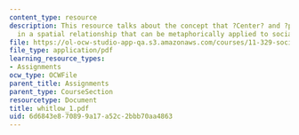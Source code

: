 ```yaml
---
content_type: resource
description: This resource talks about the concept that ?Center? and ?periphery? exist
  in a spatial relationship that can be metaphorically applied to social relationships.
file: https://ol-ocw-studio-app-qa.s3.amazonaws.com/courses/11-329-social-theory-and-the-city-fall-2005/6d6843e870899a17a52c2bbb70aa4863_whitlow_1.pdf
file_type: application/pdf
learning_resource_types:
- Assignments
ocw_type: OCWFile
parent_title: Assignments
parent_type: CourseSection
resourcetype: Document
title: whitlow_1.pdf
uid: 6d6843e8-7089-9a17-a52c-2bbb70aa4863
---
```

